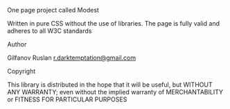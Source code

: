 One page project called Modest 

Written in pure CSS without the use of libraries. The page is fully valid and adheres to all W3C standards

Author

Gilfanov Ruslan r.darktemptation@gmail.com

Copyright

This library is distributed in the hope that it will be useful, but WITHOUT ANY WARRANTY; even without the implied warranty of MERCHANTABILITY or FITNESS FOR PARTICULAR PURPOSES
